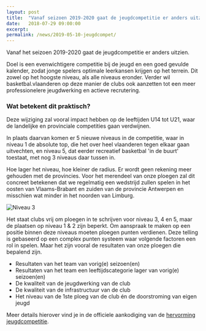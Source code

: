 ```yaml
---
layout: post
title:  "Vanaf seizoen 2019-2020 gaat de jeugdcompetitie er anders uitzien"
date:   2018-07-29 09:00:00
excerpt: 
permalink: /news/2019-05-10-jeugdcompet/
---
```


Vanaf het seizoen 2019-2020 gaat de jeugdcompetitie er anders uitzien.

Doel is een evenwichtigere competitie bij de jeugd en een goed gevulde kalender, zodat jonge spelers optimale leerkansen krijgen op het terrein. Dit zowel op het hoogste niveau, als alle niveaus eronder. Verder wil basketbal.vlaanderen op deze manier de clubs ook aanzetten tot een meer professionelere jeugdwerking en actieve recrutering.

### Wat betekent dit praktisch?

Deze wijziging zal vooral impact hebben op de leeftijden U14 tot U21, waar de landelijke en provinciale competities gaan verdwijnen. 

In plaats daarvan komen er 5 nieuwe niveaus in de competitie, waar in niveau 1 de absolute top, die het over heel vlaanderen tegen elkaar gaan uitvechten, en niveau 5, dat eerder recreatief basketbal 'in de buurt' toestaat, met nog 3 niveaus daar tussen in. 

Hoe lager het niveau, hoe kleiner de radius. Er wordt geen rekening meer gehouden met de provincies. Voor het merendeel van onze ploegen zal dit concreet betekenen dat we regelmatig een wedstrijd zullen spelen in het oosten van Vlaams-Brabant en zuiden van de provincie Antwerpen en misschien wat minder in het noorden van Limburg.

![Niveau 3](/news/img/hervorming-niveau-3.png)

Het staat clubs vrij om ploegen in te schrijven voor niveau 3, 4 en 5, maar de plaatsen op niveau 1 & 2 zijn beperkt. Om aanspraak te maken op een positie binnen deze niveaus moeten ploegen punten verdienen. Deze telling is gebaseerd op een complex punten systeem waar volgende factoren een rol in spelen. Maar het zijn vooral de resultaten van onze ploegen die bepalend zijn.

 * Resultaten van het team van vorig(e) seizoen(en)
 * Resultaten van het team een leeftijdscategorie lager van vorig(e) seizoen(en)
 * De kwaliteit van de jeugdwerking van de club
 * De kwaliteit van de infrastructuur van de club
 * Het niveau van de 1ste ploeg van de club én de doorstroming van eigen jeugd

Meer details hierover vind je in de officiele aankodiging van de [hervorming jeugdcompetitie](https://www.basketbal.vlaanderen/blog-meer/detail/de-hervorming-van-de-jeugdcompetitie-uitgelegd).
